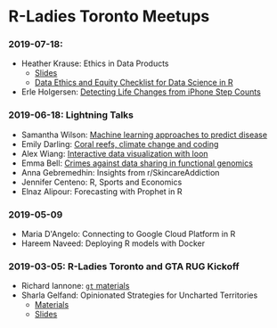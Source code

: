 # R-Ladies Toronto Meetups

### 2019-07-18:

* Heather Krause: Ethics in Data Products
    * [Slides](https://github.com/rladies/meetup-presentations_toronto/blob/master/2019-07-18/Krause_R%20Ladies_Presentation.pdf)
    * [Data Ethics and Equity Checklist for Data Science in R](https://github.com/rladies/meetup-presentations_toronto/tree/master/2019-07-18/We_All_Count_Ethics_Public_Draft.Rmd)
* Erle Holgersen: [Detecting Life Changes from iPhone Step Counts](https://github.com/rladies/meetup-presentations_toronto/tree/master/2019-07-18/2019-07-18_detecting_life_changes_step_counts.pdf)


### 2019-06-18: Lightning Talks

* Samantha Wilson: [Machine learning approaches to predict disease](https://github.com/rladies/meetup-presentations_toronto/tree/master/2019-06-18/samantha-wilson-preterm-birth.pdf)
* Emily Darling: [Coral reefs, climate change and coding](https://github.com/rladies/meetup-presentations_toronto/tree/master/2019-06-18/emily-darling-coral-reefs.pdf)
* Alex Wiang: [Interactive data visualization with loon](https://github.com/rladies/meetup-presentations_toronto/tree/master/2019-06-18/alex-wiang-loon-demo.Rmd)
* Emma Bell: [Crimes against data sharing in functional genomics](https://github.com/rladies/meetup-presentations_toronto/tree/master/2019-06-18/emma-bell-data-sharing.pdf)
* Anna Gebremedhin: Insights from r/SkincareAddiction
* Jennifer Centeno: R, Sports and Economics
* Elnaz Alipour: Forecasting with Prophet in R 

### 2019-05-09

* Maria D'Angelo: Connecting to Google Cloud Platform in R
* Hareem Naveed: Deploying R models with Docker
  
### 2019-03-05: R-Ladies Toronto and GTA RUG Kickoff

* Richard Iannone: [`gt` materials](https://github.com/rladies/meetup-presentations_toronto/tree/master/2019-03-05/gt)
* Sharla Gelfand: Opinionated Strategies for Uncharted Territories
    * [Materials](https://github.com/rladies/meetup-presentations_toronto/tree/master/2019-03-05/opinionated-strategies-for-uncharted-territories)
    * [Slides](https://sharla.party/talks/rladies-rug-kickoff.html#1)
